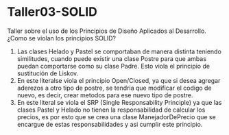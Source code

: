 # Taller03-SOLID
Taller sobre el uso de los Principios de Diseño Aplicados al Desarrollo.
¿Como se violan los principios SOLID?<br>
1. Las clases Helado y Pastel se comportaban de manera distinta teniendo similitudes, cuando puede existir una clase Postre para que ambas puedan comportarse como su clase Padre. Esto viola el principio de sustitución de Liskov.<br>
2. En este literalse viola el principio Open/Closed, ya que si desea agregar aderezos a otro tipo de postre, se tendria que modificar el codigo de nuevo, es decir, crear metodos para ese nuevo tipo de postre.
3. En este literal se viola el SRP (Single Responsability Principle) ya que las clases Pastel y Helado no tienen la responsabilidad de calcular los precios, es por esto que se crea una clase ManejadorDePrecio que se encargue de estas responsabilidades y asi cumplir este principio.
